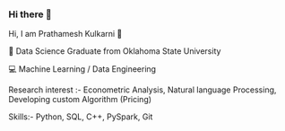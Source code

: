 ### Hi there 👋

Hi, I am Prathamesh Kulkarni 👋

👦 Data Science Graduate from Oklahoma State University

💻 Machine Learning / Data Engineering

Research interest :- Econometric Analysis, Natural language Processing, Developing custom Algorithm (Pricing)

Skills:- Python, SQL, C++, PySpark, Git
